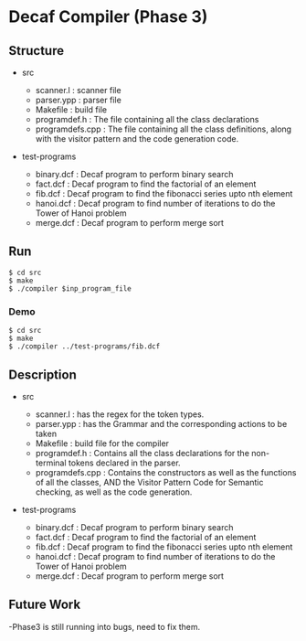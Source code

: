 # Decaf Compiler (Phase 3)

## Structure
- src
	- scanner.l : scanner file 
	- parser.ypp : parser file
	- Makefile : build file
	- programdef.h : The file containing all the class declarations
	- programdefs.cpp : The file containing all the class definitions, along with the visitor pattern and the code generation code.  

- test-programs
	- binary.dcf : Decaf program to perform binary search
	- fact.dcf : Decaf program to find the factorial of an element
	- fib.dcf : Decaf program to find the fibonacci series upto nth element
	- hanoi.dcf : Decaf program to find number of iterations to do the Tower of Hanoi problem
	- merge.dcf : Decaf program to perform merge sort


## Run
    $ cd src
    $ make
    $ ./compiler $inp_program_file

### Demo
    $ cd src 
    $ make
    $ ./compiler ../test-programs/fib.dcf 

## Description
- src
	- scanner.l : has the regex for the token types.
	- parser.ypp : has the Grammar and the corresponding actions to be taken 
	- Makefile : build file for the compiler
	- programdef.h : Contains all the class declarations for the non-terminal tokens declared in the parser.
	- programdefs.cpp : Contains the constructors as well as the functions of all the classes, AND the Visitor Pattern Code for Semantic checking, as well as the code generation. 

- test-programs
	- binary.dcf : Decaf program to perform binary search
	- fact.dcf : Decaf program to find the factorial of an element
	- fib.dcf : Decaf program to find the fibonacci series upto nth element
	- hanoi.dcf : Decaf program to find number of iterations to do the Tower of Hanoi problem
	- merge.dcf : Decaf program to perform merge sort

## Future Work
-Phase3 is still running into bugs, need to fix them. 
